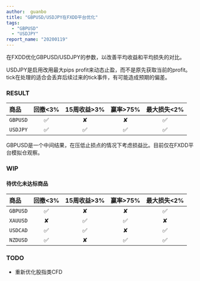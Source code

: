 ```yaml
---
author:  guanbo
title: "GBPUSD/USDJPY在FXDD平台优化"
tags: 
  - "GBPUSD"
  - "USDJPY"
report_name: "20200119"
---
```


在FXDD优化GBPUSD/USDJPY的参数，以改善平均收益和平均损失的对比。

USDJPY是启用改用最大pips profit来动态止盈，而不是原先获取当前的profit。tick在处理的适合会丢弃后续过来的tick事件，有可能造成预期的偏差。

### RESULT  

| 商品 | 回撤<3% | 15周收益>3% | 赢率>75% | 最大损失<2%|    
|:-|:-:|:-:|:-:|:-:|
| `GBPUSD` | &#9989; | &#10008;  | &#10008;  | &#9989;  |     
| `USDJPY` | &#9989; | &#9989;  | &#9989;  | &#9989;  |     

GBPUSD是一个中间结果，在压低止损点的情况下考虑损益比。目前仅在FXDD平台模拟仓观察。

### WIP

#### 待优化未达标商品

| 商品 | 回撤<3% | 15周收益>3% | 赢率>75% | 最大损失<2%|    
|:-|:-:|:-:|:-:|:-:|
| `GBPUSD` | &#9989; | &#10008;  | &#10008;  | &#9989;  |     
| `XAUUSD` | &#10008; | &#9989;  | &#9989;  | &#10008;  |     
| `USDCAD` | &#9989; | &#9989;  | &#10008;  | &#9989;  |     
| `NZDUSD` | &#9989; | &#10008;  | &#9989;  | &#9989;  |     

### TODO
- 重新优化股指类CFD
